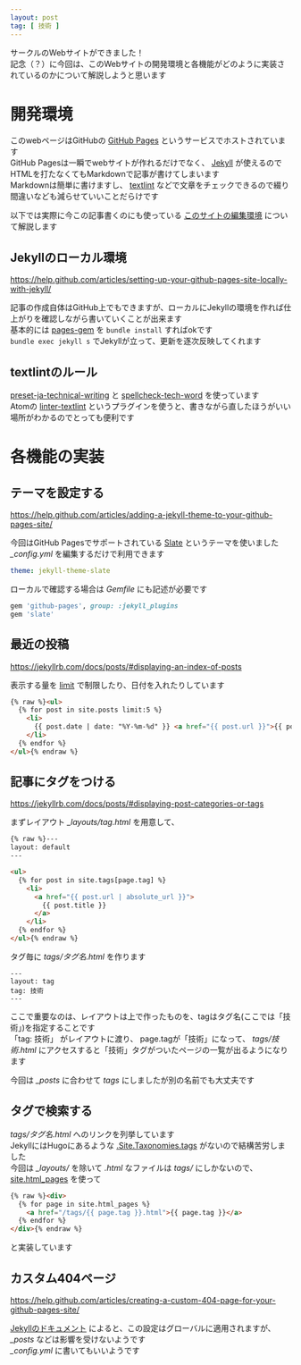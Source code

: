 ```yaml
---
layout: post
tag: [ 技術 ]
---
```


サークルのWebサイトができました！  
記念（？）に今回は、このWebサイトの開発環境と各機能がどのように実装されているのかについて解説しようと思います

# 開発環境
このwebページはGitHubの [GitHub Pages](https://pages.github.com/) というサービスでホストされています  
GitHub Pagesは一瞬でwebサイトが作れるだけでなく、 [Jekyll](https://jekyllrb.com/) が使えるのでHTMLを打たなくてもMarkdownで記事が書けてしまいます  
Markdownは簡単に書けますし、 [textlint](https://github.com/textlint/textlint) などで文章をチェックできるので綴り間違いなども減らせていいことだらけです

以下では実際に今この記事書くのにも使っている [このサイトの編集環境](https://github.com/prog-g/githubpages-devenv) について解説します


## Jekyllのローカル環境
<https://help.github.com/articles/setting-up-your-github-pages-site-locally-with-jekyll/>

記事の作成自体はGitHub上でもできますが、ローカルにJekyllの環境を作れば仕上がりを確認しながら書いていくことが出来ます  
基本的には [pages-gem](https://github.com/github/pages-gem) を `bundle install` すればokです  
`bundle exec jekyll s` でJekyllが立って、更新を逐次反映してくれます


## textlintのルール
[preset-ja-technical-writing](https://github.com/textlint-ja/textlint-rule-preset-ja-technical-writing) と [spellcheck-tech-word](https://github.com/azu/textlint-rule-spellcheck-tech-word) を使っています  
Atomの [linter-textlint](https://atom.io/packages/linter-textlint) というプラグインを使うと、書きながら直したほうがいい場所がわかるのでとっても便利です


# 各機能の実装
## テーマを設定する
<https://help.github.com/articles/adding-a-jekyll-theme-to-your-github-pages-site/>

今回はGitHub Pagesでサポートされている [Slate](https://github.com/pages-themes/slate) というテーマを使いました  
*_config.yml* を編集するだけで利用できます
```yaml
theme: jekyll-theme-slate
```

ローカルで確認する場合は *Gemfile* にも記述が必要です
```ruby
gem 'github-pages', group: :jekyll_plugins
gem 'slate'
```


## 最近の投稿
<https://jekyllrb.com/docs/posts/#displaying-an-index-of-posts>

表示する量を [limit](https://shopify.github.io/liquid/tags/iteration/) で制限したり、日付を入れたりしています
```html
{% raw %}<ul>
  {% for post in site.posts limit:5 %}
    <li>
      {{ post.date | date: "%Y-%m-%d" }} <a href="{{ post.url }}">{{ post.title }}</a>
    </li>
  {% endfor %}
</ul>{% endraw %}
```


## 記事にタグをつける
<https://jekyllrb.com/docs/posts/#displaying-post-categories-or-tags>

まずレイアウト *_layouts/tag.html* を用意して、
```html
{% raw %}---
layout: default
---

<ul>
  {% for post in site.tags[page.tag] %}
    <li>
      <a href="{{ post.url | absolute_url }}">
        {{ post.title }}
      </a>
    </li>
  {% endfor %}
</ul>{% endraw %}
```

タグ毎に *tags/タグ名.html* を作ります
```
---
layout: tag
tag: 技術
---
```

ここで重要なのは、レイアウトは上で作ったものを、tagはタグ名(ここでは「技術」)を指定することです  
「tag: 技術」 がレイアウトに渡り、 page.tagが「技術」になって、 *tags/技術.html* にアクセスすると「技術」タグがついたページの一覧が出るようになります

今回は *_posts* に合わせて *tags* にしましたが別の名前でも大丈夫です


## タグで検索する
*tags/タグ名.html* へのリンクを列挙しています  
JekyllにはHugoにあるような [.Site.Taxonomies.tags](https://gohugo.io/templates/taxonomy-templates/#example-list-all-site-tags) がないので結構苦労しました  
今回は *_layouts/* を除いて *.html* なファイルは *tags/* にしかないので、 [site.html_pages](https://jekyllrb.com/docs/variables/#site-variables) を使って
```html
{% raw %}<div>
  {% for page in site.html_pages %}
    <a href="/tags/{{ page.tag }}.html">{{ page.tag }}</a>
  {% endfor %}
</div>{% endraw %}
```

と実装しています


## カスタム404ページ
<https://help.github.com/articles/creating-a-custom-404-page-for-your-github-pages-site/>

[Jekyllのドキュメント](https://jekyllrb.com/docs/permalinks/#posts) によると、この設定はグローバルに適用されますが、 *_posts* などは影響を受けないようです  
 *_config.yml* に書いてもいいようです
